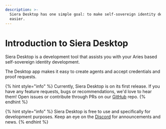 ```yaml
---
description: >-
  Siera Desktop has one simple goal: to make self-sovereign identity development
  easier.
---
```


# Introduction to Siera Desktop

Siera Desktop is a development tool that assists you with your Aries based self-sovereign identity development.

The Desktop app makes it easy to create agents and accept credentials and proof requests.&#x20;

{% hint style="info" %}
Currently, Siera Desktop is on its first release. If you have any feature requests, bugs or recommendations, we'd love to hear them! Open issues or contribute through PRs on our [GitHub](https://github.com/animo/siera-desktop) repo.
{% endhint %}

{% hint style="info" %}
Siera Desktop is free to use and specifically for development purposes. Keep an eye on the [Discord](https://discord.gg/vXRVNh3DYD) for announcements and news.
{% endhint %}
